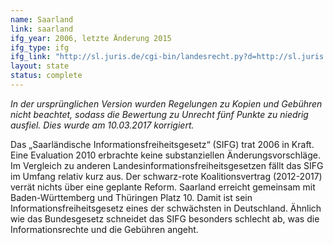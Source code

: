 ```yaml
---
name: Saarland
link: saarland
ifg_year: 2006, letzte Änderung 2015
ifg_type: ifg
ifg_link: "http://sl.juris.de/cgi-bin/landesrecht.py?d=http://sl.juris.de/sl/gesamt/SIFG_SL_2006.htm#SIFG_SL_2006_rahmen"
layout: state
status: complete
---
```

<i>In der ursprünglichen Version wurden Regelungen zu Kopien und Gebühren nicht beachtet, sodass die Bewertung zu Unrecht fünf Punkte zu niedrig ausfiel. Dies wurde am 10.03.2017 korrigiert.</i>

Das „Saarländische Informationsfreiheitsgesetz“ (SIFG) trat
2006 in Kraft. Eine Evaluation 2010 erbrachte keine substanziellen
Änderungsvorschläge. Im Vergleich zu anderen Landesinformationsfreiheitsgesetzen
fällt das SIFG im Umfang relativ
kurz aus. Der schwarz-rote Koalitionsvertrag (2012-2017) verrät
nichts über eine geplante Reform.
Saarland erreicht gemeinsam mit Baden-Württemberg und
Thüringen Platz 10. Damit ist sein Informationsfreiheitsgesetz
eines der schwächsten in Deutschland. Ähnlich wie das Bundesgesetz
schneidet das SIFG besonders schlecht ab, was die
Informationsrechte und die Gebühren angeht.
